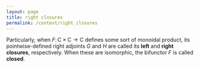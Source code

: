 ```yaml
---
layout: page
title: right closures
permalink: /context/right_closures
---
```

Particularly, when $F \colon \mathsf{C} \times \mathsf{C} \to \mathsf{C}$ defines some sort of monoidal product, its pointwise-defined right adjoints  $G$ and $H$ are called its  **left** and **right closures**, respectively. When these are isomorphic, the bifunctor $F$ is called **closed**.
